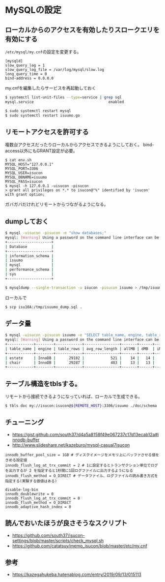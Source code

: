 # MySQLの設定

## ローカルからのアクセスを有効したりスロークエリを有効にする
`/etc/mysql/my.cnf`の設定を変更する。

```
[mysqld]
slow_query_log = 1
slow_query_log_file = /var/log/mysql/slow.log
long_query_time = 0
bind-address = 0.0.0.0
```

my.cnfを編集したらサービスを再起動しておく

```bash
$ systemctl list-unit-files --type=service | grep sql
mysql.service                                  enabled

$ sudo systemctl restart mysql
$ sudo systemctl restart isuumo.go
```

## リモートアクセスを許可する
複数台アクセスだったりローカルからアクセスできるようにしておく。
bind-access以外にもGRANT設定が必要。
```
$ cat env.sh
MYSQL_HOST="127.0.0.1"
MYSQL_PORT=3306
MYSQL_USER=isucon
MYSQL_DBNAME=isuumo
MYSQL_PASS=isucon
$ mysql -h 127.0.0.1 -uisucon -pisucon
> grant all privileges on *.* to isucon@"%" identified by 'isucon' with grant option;
```

ガバガバだけれどリモートからつながるようになる。

## dumpしておく
```bash
$ mysql -uisucon -pisucon -e "show databases;"
mysql: [Warning] Using a password on the command line interface can be insecure.
+--------------------+
| Database           |
+--------------------+
| information_schema |
| isuumo             |
| mysql              |
| performance_schema |
| sys                |
+--------------------+

$ mysqldump --single-transaction -u isucon -pisucon isuumo > /tmp/isuumo_dump.sql
```

ローカルで
```bash
$ scp isu10A:/tmp/isuumo_dump.sql .
```

## データ量
```bash
$ mysql -uisucon -pisucon isuumo -e "SELECT table_name, engine, table_rows, avg_row_length, floor((data_length+index_length)/1024/1024) as allMB, floor((data_length)/1024/1024) as dMB, floor((index_length)/1024/1024) as iMB FROM information_schema.tables WHERE table_schema=database() ORDER BY (data_length+index_length) DESC;"
mysql: [Warning] Using a password on the command line interface can be insecure.
+------------+--------+------------+----------------+-------+------+------+
| table_name | engine | table_rows | avg_row_length | allMB | dMB  | iMB  |
+------------+--------+------------+----------------+-------+------+------+
| estate     | InnoDB |      29182 |            521 |    14 |   14 |    0 |
| chair      | InnoDB |      29287 |            483 |    13 |   13 |    0 |
+------------+--------+------------+----------------+-------+------+------+

```

## テーブル構造をtblsする。
リモートから接続できるようになっていれば、ローカルで生成できる。

```bash
$ tbls doc my://isucon:isucon@${REMOTE_HOST}:3306/isuumo ./doc/schema
```

## チューニング
- https://gist.github.com/south37/d4a5a8158f49e067237c17d13ecab12a#innodb-buffer
- http://www.slideshare.net/kazeburo/mysql-casual7isucon


```
innodb_buffer_pool_size = 1GB # ディスクイメージをメモリ上にバッファさせる値をきめる設定値
innodb_flush_log_at_trx_commit = 2 # 1に設定するとトランザクション単位でログを出力するが 2 を指定すると1秒間に1回ログファイルに出力するようになる
innodb_flush_method = O_DIRECT # データファイル、ログファイルの読み書き方式を指定する(実験する価値はある)
```

```
disable-log-bin
innodb_doublewrite = 0
innodb_flush_log_at_trx_commit = 0
innodb_flush_method = O_DIRECT
innodb_adaptive_hash_index = 0
```

## 読んでおいたほうが良さそうなスクリプト
- https://github.com/south37/isucon-settings/blob/master/scripts/check_mysql.sh
- https://github.com/catatsuy/memo_isucon/blob/master/etc/my.cnf


## 参考
- https://kazegahukeba.hatenablog.com/entry/2019/09/13/015113